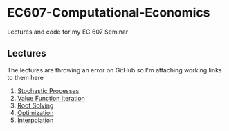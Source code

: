 # EC607-Computational-Economics
Lectures and code for my EC 607 Seminar


## Lectures
The lectures are throwing an error on GitHub so I'm attaching working links to them here

1. [Stochastic Processes](https://nbviewer.jupyter.org/github/dgevans/EC-607-Computational-Economics/blob/main/Markdown%20Lectures/StochasticProcesses/StochasticProcesses.ipynb)
2. [Value Function Iteration](https://nbviewer.jupyter.org/github/dgevans/EC-607-Computational-Economics/blob/main/Markdown%20Lectures/ValueFunctions/ValueFunctions.ipynb)
3. [Root Solving](https://nbviewer.jupyter.org/github/dgevans/EC-607-Computational-Economics/tree/main/Markdown%20Lectures/Root%20Finding/)
4. [Optimization](https://nbviewer.jupyter.org/github/dgevans/EC-607-Computational-Economics/blob/main/Markdown%20Lectures/Optimization/Optimization.ipynb)
5. [Interpolation](https://nbviewer.jupyter.org/github/dgevans/EC-607-Computational-Economics/blob/main/Markdown%20Lectures/Interpolation/Interpolation.ipynb)
